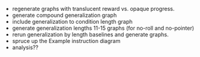 - regenerate graphs with translucent reward vs. opaque progress.
- generate compound generalization graph
- include generalization to condition length graph
- generate generalization lengths 11-15 graphs (for no-roll and no-pointer)
- rerun generalization by length baselines and generate graphs.
- spruce up the Example instruction diagram
- analysis??
